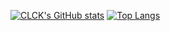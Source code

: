 [![CLCK's GitHub stats](https://readme-stats.clckblog.space/api?username=999V&show_icons=true&)](https://github.com/999V)
[![Top Langs](https://github-readme-stats.vercel.app/api/top-langs/?username=999V)](https://github.com/999V)
